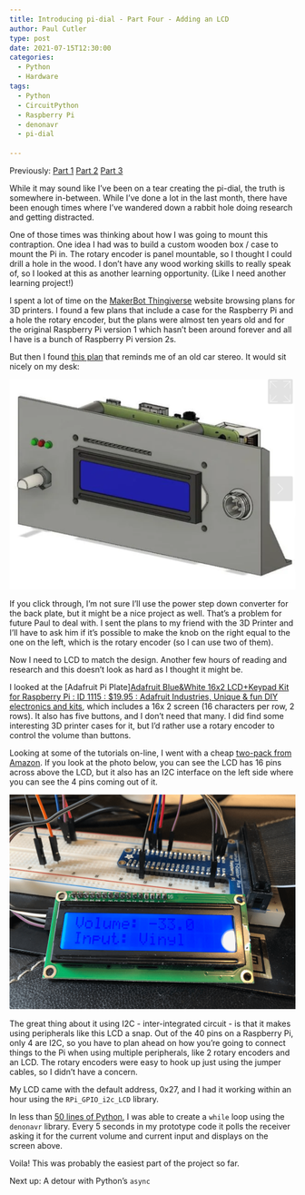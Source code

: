 ```yaml
---
title: Introducing pi-dial - Part Four - Adding an LCD
author: Paul Cutler 
type: post 
date: 2021-07-15T12:30:00
categories:
  - Python
  - Hardware
tags:
  - Python
  - CircuitPython
  - Raspberry Pi
  - denonavr
  - pi-dial

---
```

Previously: [Part 1](https://paulcutler.org/posts/2021/07/introducing-pi-dial-part-one/) [Part 2](https://paulcutler.org/posts/2021/07/introducing-pi-dial-part-two-oops/) [Part 3](https://paulcutler.org/posts/2021/07/introducing-pi-dial-part-three-prototyping/)

While it may sound like I’ve been on a tear creating the pi-dial, the truth is somewhere in-between.  While I’ve done a lot in the last month, there have been enough times where I’ve wandered down a rabbit hole doing research and getting distracted.

One of those times was thinking about how I was going to mount this contraption.  One idea I had was to build a custom wooden box / case to mount the Pi in.  The rotary encoder is panel mountable, so I thought I could drill a hole in the wood.  I don’t have any wood working skills to really speak of, so I looked at this as another learning opportunity.  (Like I need another learning project!)

I spent a lot of time on the [MakerBot Thingiverse](https://www.thingiverse.com/) website browsing plans for 3D printers.  I found a few plans that include a case for the Raspberry Pi and a hole the rotary encoder, but the plans were almost ten years old and for the original Raspberry Pi version 1 which hasn’t been around forever and all I have is a bunch of Raspberry Pi version 2s.

But then I found [this plan](https://www.thingiverse.com/thing:3005091) that reminds me of an old car stereo.  It would sit nicely on my desk:

![Raspberry Pi Brackets and Enclosure](rpi-brackets.png)

If you click through, I’m not sure I’ll use the power step down converter for the back plate, but it might be a nice project as well.  That’s a problem for future Paul to deal with. I sent the plans to my friend with the 3D Printer and I’ll have to ask him if it’s possible to make the knob on the right equal to the one on the left, which is the rotary encoder (so I can use two of them).

Now I need to LCD to match the design.  Another few hours of reading and research and this doesn’t look as hard as I thought it might be.

I looked at the [Adafruit Pi Plate][Adafruit Blue&White 16x2 LCD+Keypad Kit for Raspberry Pi : ID 1115 : $19.95 : Adafruit Industries, Unique & fun DIY electronics and kits](https://www.adafruit.com/product/1115), which includes a 16x 2 screen (16 characters per row, 2 rows).  It also has five buttons, and I don’t need that many.  I did find some interesting 3D printer cases for it, but I’d rather use a rotary encoder to control the volume than buttons.

Looking at some of the tutorials on-line, I went with a cheap [two-pack from Amazon](https://www.amazon.com/GeeekPi-Character-Backlight-Raspberry-Electrical/dp/B07S7PJYM6).  If you look at the photo below, you can see the LCD has 16 pins across above the LCD, but it also has an I2C interface on the left side where you can see the 4 pins coming out of it.

![Working 16x2 LCD on a Raspberry Pi](pi-dial2.png)

The great thing about it using I2C - inter-integrated circuit - is that it makes using peripherals like this LCD a snap.  Out of the 40 pins on a Raspberry Pi, only 4 are I2C, so you have to plan ahead on how you’re going to connect things to the Pi when using multiple peripherals, like 2 rotary encoders and an LCD.  The rotary encoders were easy to hook up just using the jumper cables, so I didn’t have a concern.

My LCD came with the default address, 0x27, and I had it working within an hour using the `RPi_GPIO_i2c_LCD` library.

In less than [50 lines of Python](https://github.com/prcutler/pi-dial/blob/main/i2c_test.py), I was able to create a `while` loop using the `denonavr` library.  Every 5 seconds in my prototype code it polls the receiver asking it for the current volume and current input and displays on the screen above.

Voila!  This was probably the easiest part of the project so far.

Next up:  A detour with Python’s `async`
